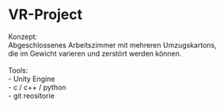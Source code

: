 # VR-Project

Konzept:</br>
    Abgeschlossenes Arbeitszimmer mit mehreren Umzugskartons,</br>
    die im Gewicht varieren und zerstört werden können.</br>
</br>
Tools:</br>
    - Unity Engine</br>
    - c / c++ / python</br>
    - git reositorie</br>
